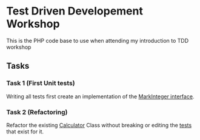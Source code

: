 # Test Driven Developement Workshop

This is the PHP code base to use when attending my introduction to TDD workshop

## Tasks

### Task 1 (First Unit tests)

Writing all tests first create an implementation of the [MarkInteger interface](src/Number/MarksInteger.php).

### Task 2 (Refactoring)

Refactor the existing [Calculator](src/Number/Calculator.php) Class without breaking or editing the [tests](test/Number/CalculatorTest.php) that exist for it.
